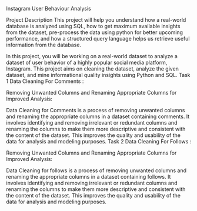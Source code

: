 Instagram User Behaviour Analysis

Project Description This project will help you understand how a real-world database is analyzed using SQL, how to get maximum available insights from the dataset, pre-process the data using python for better upcoming performance, and how a structured query language helps us retrieve useful information from the database.

In this project, you will be working on a real-world dataset to analyze a dataset of user behavior of a highly popular social media platform, Instagram. This project aims on cleaning the dataset, analyze the given dataset, and mine informational quality insights using Python and SQL.
Task 1 Data Cleaning For Comments :

Removing Unwanted Columns and Renaming Appropriate Columns for Improved Analysis:

Data Cleaning for Comments is a process of removing unwanted columns and renaming the appropriate columns in a dataset containing comments. It involves identifying and removing irrelevant or redundant columns and renaming the columns to make them more descriptive and consistent with the content of the dataset. This improves the quality and usability of the data for analysis and modeling purposes.
Task 2 Data Cleaning For Follows :

Removing Unwanted Columns and Renaming Appropriate Columns for Improved Analysis:

Data Cleaning for follows is a process of removing unwanted columns and renaming the appropriate columns in a dataset containing follows. It involves identifying and removing irrelevant or redundant columns and renaming the columns to make them more descriptive and consistent with the content of the dataset. This improves the quality and usability of the data for analysis and modeling purposes.

